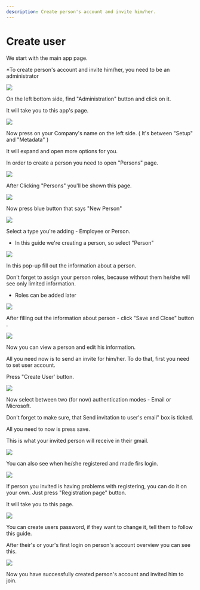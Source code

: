 ```yaml
---
description: Create person's account and invite him/her.
---
```


# Create user

We start with the main app page.

\*To create person's account and invite him/her, you need to be an administrator

![](</assets/Eng1.png>)

On the left bottom side, find "Administration" button and click on it.

It will take you to this app's page.

![](</assets/Eng2.png>)

Now press on your Company's name on the left side. ( It's between "Setup" and "Metadata" )

It will expand and open more options for you.

In order to create a person you need to open "Persons" page.

![](</assets/Eng3.png>)

After Clicking "Persons" you'll be shown this page.

![](</assets/Eng4.png>)

Now press blue button that says "New Person"

![](</assets/Eng5.png>)

Select a type you're adding - Employee or Person.

* In this guide we're creating a person, so select "Person"&#x20;

![](</assets/Eng6.png>)

In this pop-up fill out the information about a person.

Don't forget to assign your person roles, because without them he/she will see only limited information.

* Roles can be added later&#x20;

![](</assets/Eng7.png>)

After filling out the information about person - click "Save and Close" button .

![](</assets/Eng8.png>)

Now you can view a person and edit his information.

All you need now is to send an invite for him/her. To do that, first you need to set user account.

Press "Create User' button.

![](</assets/Eng9.png>)

Now select between two (for now) authentication modes - Email or Microsoft.

Don't forget to make sure, that Send invitation to user's email" box is ticked.

All you need to now is press save.

This is what your invited person will receive in their gmail.

![](</assets/Eng10.png>)

You can also see when he/she registered and made firs login.

![](</assets/Eng11.png>)

If person you invited is having problems with registering, you can do it on your own. Just press "Registration page" button.

&#x20;It will take you to this page.

![](</assets/Engregistration.png>)

You can create users password, if they want to change it, tell them to follow this guide.

<LinkToAnotherPage text="Password reset" path="password-reset"/>

After their's or your's first login on person's account overview you can see this.

![](</assets/Eng12.png>)

Now you have successfully created person's account and invited him to join.
